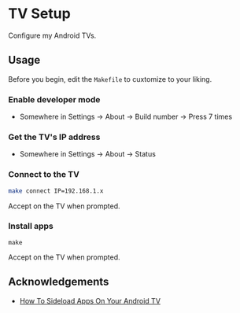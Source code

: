 # TV Setup

Configure my Android TVs.

## Usage

Before you begin, edit the `Makefile` to cuxtomize to your liking.

### Enable developer mode

- Somewhere in Settings -> About -> Build number -> Press 7 times

### Get the TV's IP address

- Somewhere in Settings -> About -> Status

### Connect to the TV

```sh
make connect IP=192.168.1.x
```

Accept on the TV when prompted.

### Install apps

```
make
```

Accept on the TV when prompted.

## Acknowledgements

- [How To Sideload Apps On Your Android TV](https://fossbytes.com/side-load-apps-android-tv/#h-how-to-sideload-apps-on-your-android-tv-using-adb)
